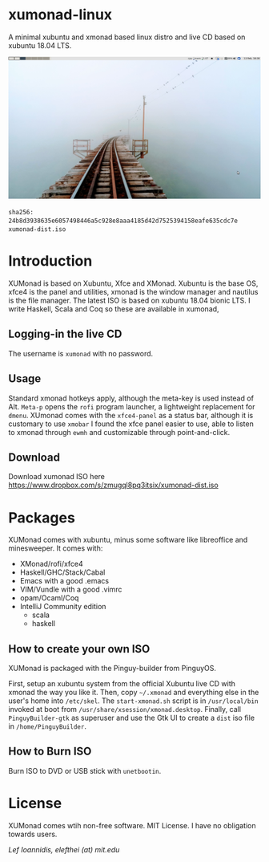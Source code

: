 # xumonad-linux
A minimal xubuntu and xmonad based linux distro and live CD based on xubuntu 18.04 LTS.

![screenshot](https://raw.githubusercontent.com/elefthei/xumonad-linux/master/assets/screenshot.png)

`sha256: 24b8d3938635e6057498446a5c928e8aaa4185d42d7525394158eafe635cdc7e  xumonad-dist.iso`

# Introduction
XUMonad is based on Xubuntu, Xfce and XMonad. Xubuntu is the base OS, xfce4 is the panel and utilities, xmonad is the window
manager and nautilus is the file manager. The latest ISO is based on xubuntu 18.04 bionic LTS. I write Haskell, Scala and Coq
so these are available in xumonad,

## Logging-in the live CD
The username is `xumonad` with no password.

## Usage
Standard xmonad hotkeys apply, although the meta-key is used instead of Alt. `Meta-p` opens the `rofi` program launcher,
a lightweight replacement for `dmenu`. XUmonad comes with the `xfce4-panel` as a status bar, although it is customary
to use `xmobar` I found the xfce panel easier to use, able to listen to xmonad through `ewmh` and customizable through point-and-click.

## Download

Download xumonad ISO here <a href="https://www.dropbox.com/s/zmugql8pq3itsix/xumonad-dist.iso" />
https://www.dropbox.com/s/zmugql8pq3itsix/xumonad-dist.iso
</a>

# Packages
XUMonad comes with xubuntu, minus some software like libreoffice and minesweeper. It comes with:
- XMonad/rofi/xfce4
- Haskell/GHC/Stack/Cabal
- Emacs with a good .emacs
- VIM/Vundle with a good .vimrc
- opam/Ocaml/Coq
- IntelliJ Community edition
  + scala
  + haskell

## How to create your own ISO
XUMonad is packaged with the Pinguy-builder from PinguyOS.

First, setup an xubuntu system from the official Xubuntu live CD with xmonad the way you like it.
Then, copy `~/.xmonad` and everything else in the user's home into `/etc/skel`.
The `start-xmonad.sh` script is in `/usr/local/bin` invoked at boot from `/usr/share/xsession/xmonad.desktop`.
Finally, call `PinguyBuilder-gtk` as superuser and use the Gtk UI to create a `dist` iso file in `/home/PinguyBuilder`.

## How to Burn ISO
Burn ISO to DVD or USB stick with `unetbootin`.

# License

XUMonad comes wtih non-free software.
MIT License. I have no obligation towards users.

*Lef Ioannidis, elefthei (at) mit.edu*

